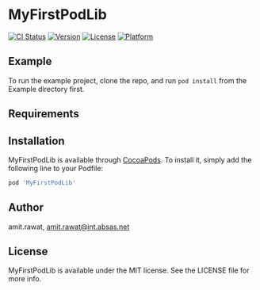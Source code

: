 # MyFirstPodLib

[![CI Status](http://img.shields.io/travis/amit.rawat/MyFirstPodLib.svg?style=flat)](https://travis-ci.org/amit.rawat/MyFirstPodLib)
[![Version](https://img.shields.io/cocoapods/v/MyFirstPodLib.svg?style=flat)](http://cocoapods.org/pods/MyFirstPodLib)
[![License](https://img.shields.io/cocoapods/l/MyFirstPodLib.svg?style=flat)](http://cocoapods.org/pods/MyFirstPodLib)
[![Platform](https://img.shields.io/cocoapods/p/MyFirstPodLib.svg?style=flat)](http://cocoapods.org/pods/MyFirstPodLib)

## Example

To run the example project, clone the repo, and run `pod install` from the Example directory first.

## Requirements

## Installation

MyFirstPodLib is available through [CocoaPods](http://cocoapods.org). To install
it, simply add the following line to your Podfile:

```ruby
pod 'MyFirstPodLib'
```

## Author

amit.rawat, amit.rawat@int.absas.net

## License

MyFirstPodLib is available under the MIT license. See the LICENSE file for more info.
